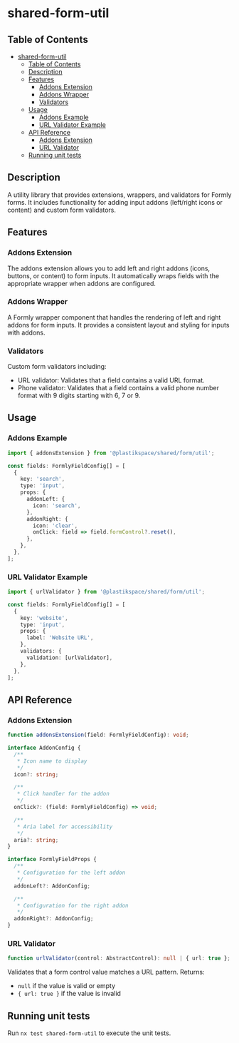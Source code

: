 # shared-form-util

## Table of Contents

- [shared-form-util](#shared-form-util)
  - [Table of Contents](#table-of-contents)
  - [Description](#description)
  - [Features](#features)
    - [Addons Extension](#addons-extension)
    - [Addons Wrapper](#addons-wrapper)
    - [Validators](#validators)
  - [Usage](#usage)
    - [Addons Example](#addons-example)
    - [URL Validator Example](#url-validator-example)
  - [API Reference](#api-reference)
    - [Addons Extension](#addons-extension-1)
    - [URL Validator](#url-validator)
  - [Running unit tests](#running-unit-tests)

## Description

A utility library that provides extensions, wrappers, and validators for Formly forms. It includes functionality for adding input addons (left/right icons or content) and custom form validators.

## Features

### Addons Extension

The addons extension allows you to add left and right addons (icons, buttons, or content) to form inputs. It automatically wraps fields with the appropriate wrapper when addons are configured.

### Addons Wrapper

A Formly wrapper component that handles the rendering of left and right addons for form inputs. It provides a consistent layout and styling for inputs with addons.

### Validators

Custom form validators including:

- URL validator: Validates that a field contains a valid URL format.
- Phone validator: Validates that a field contains a valid phone number format with 9 digits starting with 6, 7 or 9.

## Usage

### Addons Example

```typescript
import { addonsExtension } from '@plastikspace/shared/form/util';

const fields: FormlyFieldConfig[] = [
  {
    key: 'search',
    type: 'input',
    props: {
      addonLeft: {
        icon: 'search',
      },
      addonRight: {
        icon: 'clear',
        onClick: field => field.formControl?.reset(),
      },
    },
  },
];
```

### URL Validator Example

```typescript
import { urlValidator } from '@plastikspace/shared/form/util';

const fields: FormlyFieldConfig[] = [
  {
    key: 'website',
    type: 'input',
    props: {
      label: 'Website URL',
    },
    validators: {
      validation: [urlValidator],
    },
  },
];
```

## API Reference

### Addons Extension

```typescript
function addonsExtension(field: FormlyFieldConfig): void;

interface AddonConfig {
  /**
   * Icon name to display
   */
  icon?: string;

  /**
   * Click handler for the addon
   */
  onClick?: (field: FormlyFieldConfig) => void;

  /**
   * Aria label for accessibility
   */
  aria?: string;
}

interface FormlyFieldProps {
  /**
   * Configuration for the left addon
   */
  addonLeft?: AddonConfig;

  /**
   * Configuration for the right addon
   */
  addonRight?: AddonConfig;
}
```

### URL Validator

```typescript
function urlValidator(control: AbstractControl): null | { url: true };
```

Validates that a form control value matches a URL pattern. Returns:

- `null` if the value is valid or empty
- `{ url: true }` if the value is invalid

## Running unit tests

Run `nx test shared-form-util` to execute the unit tests.
